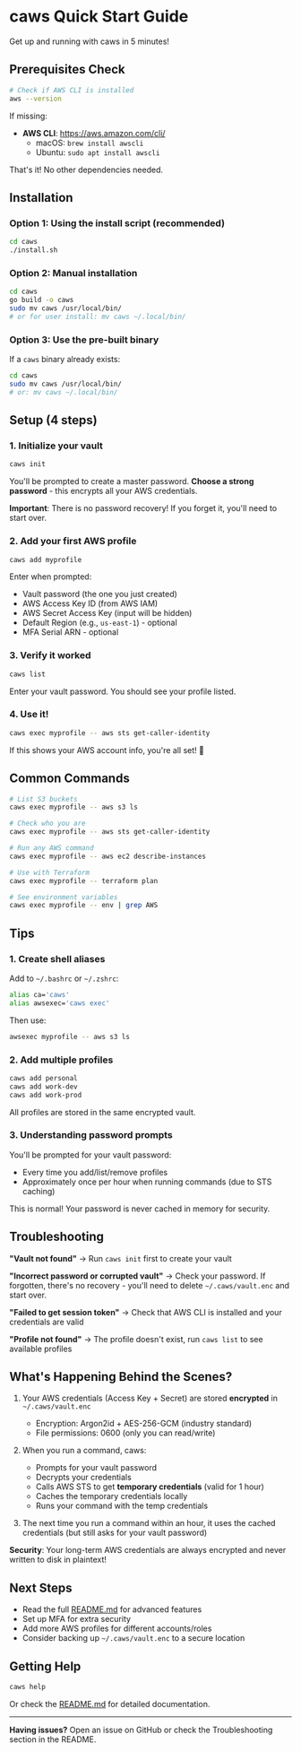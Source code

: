 # caws Quick Start Guide

Get up and running with caws in 5 minutes!

## Prerequisites Check

```bash
# Check if AWS CLI is installed
aws --version
```

If missing:
- **AWS CLI**: https://aws.amazon.com/cli/
  - macOS: `brew install awscli`
  - Ubuntu: `sudo apt install awscli`

That's it! No other dependencies needed.

## Installation

### Option 1: Using the install script (recommended)

```bash
cd caws
./install.sh
```

### Option 2: Manual installation

```bash
cd caws
go build -o caws
sudo mv caws /usr/local/bin/
# or for user install: mv caws ~/.local/bin/
```

### Option 3: Use the pre-built binary

If a `caws` binary already exists:

```bash
cd caws
sudo mv caws /usr/local/bin/
# or: mv caws ~/.local/bin/
```

## Setup (4 steps)

### 1. Initialize your vault

```bash
caws init
```

You'll be prompted to create a master password. **Choose a strong password** - this encrypts all your AWS credentials.

**Important**: There is no password recovery! If you forget it, you'll need to start over.

### 2. Add your first AWS profile

```bash
caws add myprofile
```

Enter when prompted:
- Vault password (the one you just created)
- AWS Access Key ID (from AWS IAM)
- AWS Secret Access Key (input will be hidden)
- Default Region (e.g., `us-east-1`) - optional
- MFA Serial ARN - optional

### 3. Verify it worked

```bash
caws list
```

Enter your vault password. You should see your profile listed.

### 4. Use it!

```bash
caws exec myprofile -- aws sts get-caller-identity
```

If this shows your AWS account info, you're all set! 🎉

## Common Commands

```bash
# List S3 buckets
caws exec myprofile -- aws s3 ls

# Check who you are
caws exec myprofile -- aws sts get-caller-identity

# Run any AWS command
caws exec myprofile -- aws ec2 describe-instances

# Use with Terraform
caws exec myprofile -- terraform plan

# See environment variables
caws exec myprofile -- env | grep AWS
```

## Tips

### 1. Create shell aliases

Add to `~/.bashrc` or `~/.zshrc`:

```bash
alias ca='caws'
alias awsexec='caws exec'
```

Then use:

```bash
awsexec myprofile -- aws s3 ls
```

### 2. Add multiple profiles

```bash
caws add personal
caws add work-dev
caws add work-prod
```

All profiles are stored in the same encrypted vault.

### 3. Understanding password prompts

You'll be prompted for your vault password:
- Every time you add/list/remove profiles
- Approximately once per hour when running commands (due to STS caching)

This is normal! Your password is never cached in memory for security.

## Troubleshooting

**"Vault not found"**
→ Run `caws init` first to create your vault

**"Incorrect password or corrupted vault"**
→ Check your password. If forgotten, there's no recovery - you'll need to delete `~/.caws/vault.enc` and start over.

**"Failed to get session token"**
→ Check that AWS CLI is installed and your credentials are valid

**"Profile not found"**
→ The profile doesn't exist, run `caws list` to see available profiles

## What's Happening Behind the Scenes?

1. Your AWS credentials (Access Key + Secret) are stored **encrypted** in `~/.caws/vault.enc`
   - Encryption: Argon2id + AES-256-GCM (industry standard)
   - File permissions: 0600 (only you can read/write)

2. When you run a command, caws:
   - Prompts for your vault password
   - Decrypts your credentials
   - Calls AWS STS to get **temporary credentials** (valid for 1 hour)
   - Caches the temporary credentials locally
   - Runs your command with the temp credentials

3. The next time you run a command within an hour, it uses the cached credentials (but still asks for your vault password)

**Security**: Your long-term AWS credentials are always encrypted and never written to disk in plaintext!

## Next Steps

- Read the full [README.md](README.md) for advanced features
- Set up MFA for extra security
- Add more AWS profiles for different accounts/roles
- Consider backing up `~/.caws/vault.enc` to a secure location

## Getting Help

```bash
caws help
```

Or check the [README.md](README.md) for detailed documentation.

---

**Having issues?** Open an issue on GitHub or check the Troubleshooting section in the README.
